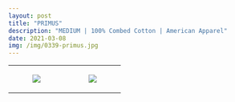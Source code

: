 ```yaml
---
layout: post
title: "PRIMUS"
description: "MEDIUM | 100% Combed Cotton | American Apparel"
date: 2021-03-08
img: /img/0339-primus.jpg
---
```




<table style="width:100%;"><tr><td style="vertical-align:top;">
      <figure class="tmblr-full" data-orig-height="2048" data-orig-width="1365" data-orig-src="https://concertshirts.netlify.app/shirts/0339/0339-01.jpg"><img src="https://64.media.tumblr.com/d53a9d5f110a6b2df755f5e9f0b3d1ef/f6e413f703e54750-30/s540x810/8afaf67e24159d2290f12fb60776272b0f2e996d.jpg" data-orig-height="2048" data-orig-width="1365" data-orig-src="https://concertshirts.netlify.app/shirts/0339/0339-01.jpg"/></figure></td>
    <td style="vertical-align:top;">
      <figure class="tmblr-full" data-orig-height="2048" data-orig-width="1365" data-orig-src="https://concertshirts.netlify.app/shirts/0339/0339-02.jpg"><img src="https://64.media.tumblr.com/2a7cc0083c4dff4278c5434e131c06fa/f6e413f703e54750-e3/s540x810/b63b10380819ed8cd90e41d4b014249c2a115147.jpg" data-orig-height="2048" data-orig-width="1365" data-orig-src="https://concertshirts.netlify.app/shirts/0339/0339-02.jpg"/></figure></td>
  </tr></table>

